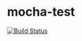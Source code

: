 mocha-test
=============================

[![Build Status](https://travis-ci.org/tooto1985/mocha-test.svg?branch=master)](https://travis-ci.org/tooto1985/mocha-test)